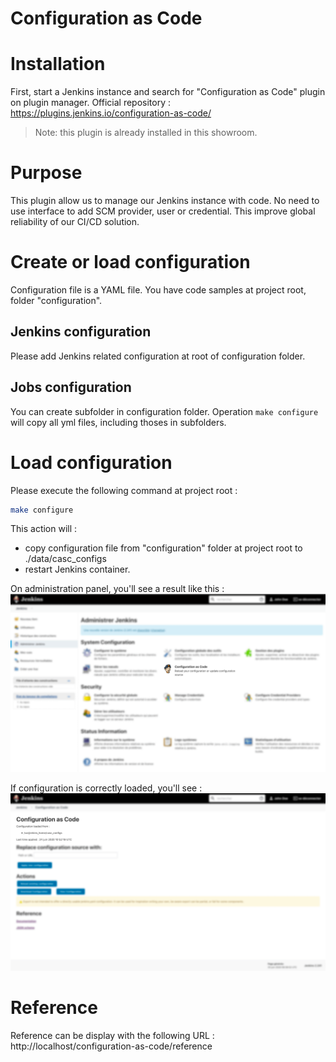 # Configuration as Code

# Installation
First, start a Jenkins instance and search for "Configuration as Code" plugin on plugin manager.
Official repository : https://plugins.jenkins.io/configuration-as-code/

> Note: this plugin is already installed in this showroom.

# Purpose
This plugin allow us to manage our Jenkins instance with code. No need to use interface to add SCM provider, user or credential.
This improve global reliability of our CI/CD solution.

# Create or load configuration
Configuration file is a YAML file. You have code samples at project root, folder "configuration".

## Jenkins configuration
Please add Jenkins related configuration at root of configuration folder.

## Jobs configuration
You can create subfolder in configuration folder. Operation `make configure` will copy all yml files, including thoses in subfolders.

# Load configuration
Please execute the following command at project root : 
```bash
make configure
```
This action will : 
- copy configuration file from "configuration" folder at project root to ./data/casc_configs
- restart Jenkins container. 

On administration panel, you'll see a result like this : 
![Step 1 - Make sure plugin is available in administration panel](step1.png)

If configuration is correctly loaded, you'll see :
![Step 2 - Make sure configuration is loaded](step2.png)

# Reference
Reference can be display with the following URL : http://localhost/configuration-as-code/reference
